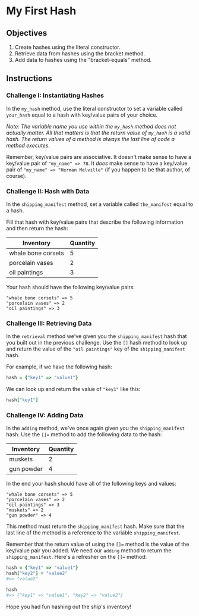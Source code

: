  # My First Hash

## Objectives

1. Create hashes using the literal constructor.
2. Retrieve data from hashes using the bracket method.
3. Add data to hashes using the "bracket-equals" method.

## Instructions 

### Challenge I: Instantiating Hashes

In the `my_hash` method, use the literal constructor to set a variable called `your_hash` equal to a hash with key/value pairs of your choice. 

_Note: The variable name you use within the `my_hash` method does not actually matter. All that matters is that the return value of `my_hash` is a valid hash. The return values of a method is always the last line of code a method executes._

Remember, key/value pairs are associative. It doesn't make sense to have a key/value pair of `"my_name" => 78`. It *does* make sense to have a key/value pair of `"my_name" => "Herman Melville"` (if you happen to be that author, of course). 

### Challenge II: Hash with Data

In the `shipping_manifest` method, set a variable called `the_manifest` equal to a hash.

Fill that hash with key/value pairs that describe the following information and then return the hash: 

Inventory | Quantity
------------ | -------------
whale bone corsets | 5
porcelain vases | 2
oil paintings | 3

Your hash should have the following key/value pairs:

```
"whale bone corsets" => 5
"porcelain vases" => 2
"oil paintings" => 3
```

### Challenge III: Retrieving Data 

In the `retrieval` method we've given you the `shipping_manifest` hash that you built out in the previous challenge. Use the `[]` hash method to look up and return the value of the `"oil paintings"` key of the `shipping_manifest` hash.
 
For example, if we have the following hash: 

```ruby
hash = {"key1" => "value1"}
```

We can look up and return the value of `"key1"` like this: 

```ruby
hash["key1"]
```

### Challenge IV: Adding Data

In the `adding` method, we've once again given you the `shipping_manifest` hash. Use the `[]=` method to add the following data to the hash:

Inventory | Quantity
------------ | -------------
muskets | 2
gun powder | 4

In the end your hash should have all of the following keys and values:

```
"whale bone corsets" => 5
"porcelain vases" => 2
"oil paintings" => 3
"muskets" => 2
"gun powder" => 4
```

This method must return the `shipping_manifest` hash. Make sure that the last line of the method is a reference to the variable `shipping_manifest`.

Remember that the return value of using the `[]=` method is the value of the key/value pair you added. We need our `adding` method to return the `shipping_manifest`. Here's a refresher on the `[]=` method: 

```ruby 
hash = {"key1" => "value1"}
hash["key2"] = "value2"
#=> "value2"

hash
#=> {"key1" => "value1", "key2" => "value2"}
```

Hope you had fun hashing out the ship's inventory!
